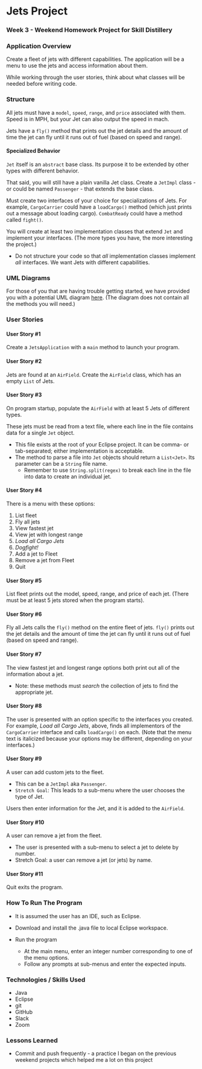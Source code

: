 # Jets Project

### Week 3 - Weekend Homework Project for Skill Distillery

### Application Overview
Create a fleet of jets with different capabilities. The application will be a menu to use the jets and access information about them.

While working through the user stories, think about what classes will be needed before writing code. 

### Structure
All jets must have a `model`, `speed`, `range`, and `price` associated with them. Speed is in MPH, but your Jet can also output the speed in mach.

Jets have a `fly()` method that prints out the jet details and the amount of time the jet can fly until it runs out of fuel (based on speed and range).

#### Specialized Behavior
`Jet` itself is an `abstract` base class. Its purpose it to be extended by other types with different behavior.

That said, you will still have a plain vanilla Jet class. Create a `JetImpl` class - or could be named `Passenger` - that extends the base class.

Must create two interfaces of your choice for specializations of Jets. For example, `CargoCarrier` could have a `loadCargo()` method (which just prints out a message about loading cargo). `CombatReady` could have a method called `fight()`.

You will create at least two implementation classes that extend `Jet` and implement your interfaces. (The more types you have, the more interesting the project.)
* Do not structure your code so that _all_ implementation classes implement _all_ interfaces. We want Jets with different capabilities.

### UML Diagrams
For those of you that are having trouble getting started, we have provided you with a potential UML diagram [here](/UMLJets.png). (The diagram does not contain all the methods you will need.)

### User Stories

#### User Story #1
Create a `JetsApplication` with a `main` method to launch your program.

#### User Story #2
Jets are found at an `AirField`. Create the `AirField` class, which has an empty `List` of Jets.

#### User Story #3
On program startup, populate the `AirField` with at least 5 Jets of different types.

These jets must be read from a text file, where each line in the file contains data for a single `Jet` object.
* This file exists at the root of your Eclipse project. It can be comma- or tab-separated; either implementation is acceptable.
* The method to parse a file into `Jet` objects should return a `List<Jet>`. Its parameter can be a `String` file name.
  * Remember to use `String.split(regex)` to break each line in the file into data to create an individual jet.

#### User Story #4
There is a menu with these options:
1. List fleet
1. Fly all jets
1. View fastest jet  
1. View jet with longest range  
1. _Load all Cargo Jets_
1. _Dogfight!_
1. Add a jet to Fleet
1. Remove a jet from Fleet
1. Quit

#### User Story #5
List fleet prints out the model, speed, range, and price of each jet. (There must be at least 5 jets stored when the program starts).

#### User Story #6
Fly all Jets calls the `fly()` method on the entire fleet of jets. `fly()` prints out the jet details and the amount of time the jet can fly until it runs out of fuel (based on speed and range).

#### User Story #7
The view fastest jet and longest range options both print out all of the information about a jet.
* Note: these methods must _search_ the collection of jets to find the appropriate jet.

#### User Story #8
The user is presented with an option specific to the interfaces you created. For example, _Load all Cargo Jets_, above, finds all implementors of the `CargoCarrier` interface and calls `loadCargo()` on each. (Note that the menu text is italicized because your options may be different, depending on your interfaces.)

#### User Story #9
A user can add custom jets to the fleet.
* This can be a `JetImpl` aka `Passenger`.
* `Stretch Goal`: This leads to a sub-menu where the user chooses the type of Jet.

Users then enter information for the Jet, and it is added to the `AirField`.

#### User Story #10
A user can remove a jet from the fleet.
* The user is presented with a sub-menu to select a jet to delete by number.
* Stretch Goal: a user can remove a jet (or jets) by name.

#### User Story #11
Quit exits the program. 

### How To Run The Program

* It is assumed the user has an IDE, such as Eclipse. 
* Download and install the .java file to local Eclipse workspace.
* Run the program

	* At the main menu, enter an integer number corresponding to one of the menu options.
	* Follow any prompts at sub-menus and enter the expected inputs.
		

### Technologies / Skills Used 

* Java
* Eclipse
* git 
* GitHub 
* Slack
* Zoom  

### Lessons Learned 

* Commit and push frequently - a practice I began on the previous weekend projects which helped me a lot on this project